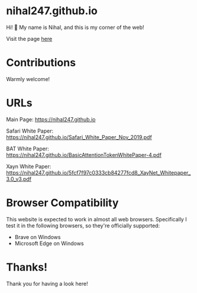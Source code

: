 # nihal247.github.io

Hi! 👋 My name is Nihal, and this is my corner of the web!

Visit the page [here](https://nihal247.github.io/)

# Contributions

Warmly welcome!

# URLs

Main Page: https://nihal247.github.io

Safari White Paper: https://nihal247.github.io/Safari_White_Paper_Nov_2019.pdf

BAT White Paper: https://nihal247.github.io/BasicAttentionTokenWhitePaper-4.pdf

Xayn White Paper: https://nihal247.github.io/5fcf7f97c0333cb84277fcd8_XayNet_Whitepaper_3.0_v3.pdf

# Browser Compatibility

This website is expected to work in almost all web browsers. Specifically I test it in the following browsers, so they're officially supported:

- Brave on Windows
- Microsoft Edge on Windows

# Thanks!

Thank you for having a look here!
